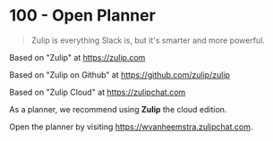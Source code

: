 # 100 - Open Planner

> Zulip is everything Slack is, but it's smarter and more powerful.

Based on "Zulip" at https://zulip.com

Based on "Zulip on Github" at https://github.com/zulip/zulip

Based on "Zulip Cloud" at https://zulipchat.com

As a planner, we recommend using **Zulip** the cloud edition.

Open the planner by visiting https://wvanheemstra.zulipchat.com.
